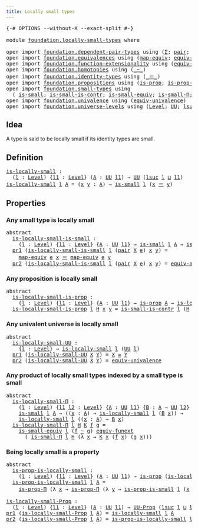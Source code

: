 ```yaml
---
title: Locally small types
---
```


<pre class="Agda"><a id="45" class="Symbol">{-#</a> <a id="49" class="Keyword">OPTIONS</a> <a id="57" class="Pragma">--without-K</a> <a id="69" class="Pragma">--exact-split</a> <a id="83" class="Symbol">#-}</a>

<a id="88" class="Keyword">module</a> <a id="95" href="foundation.locally-small-types.html" class="Module">foundation.locally-small-types</a> <a id="126" class="Keyword">where</a>

<a id="133" class="Keyword">open</a> <a id="138" class="Keyword">import</a> <a id="145" href="foundation.dependent-pair-types.html" class="Module">foundation.dependent-pair-types</a> <a id="177" class="Keyword">using</a> <a id="183" class="Symbol">(</a><a id="184" href="foundation-core.dependent-pair-types.html#515" class="Record">Σ</a><a id="185" class="Symbol">;</a> <a id="187" href="foundation-core.dependent-pair-types.html#588" class="InductiveConstructor">pair</a><a id="191" class="Symbol">;</a> <a id="193" href="foundation-core.dependent-pair-types.html#605" class="Field">pr1</a><a id="196" class="Symbol">;</a> <a id="198" href="foundation-core.dependent-pair-types.html#617" class="Field">pr2</a><a id="201" class="Symbol">)</a>
<a id="203" class="Keyword">open</a> <a id="208" class="Keyword">import</a> <a id="215" href="foundation.equivalences.html" class="Module">foundation.equivalences</a> <a id="239" class="Keyword">using</a> <a id="245" class="Symbol">(</a><a id="246" href="foundation-core.equivalences.html#1821" class="Function">map-equiv</a><a id="255" class="Symbol">;</a> <a id="257" href="foundation-core.equivalences.html#16746" class="Function">equiv-ap</a><a id="265" class="Symbol">;</a> <a id="267" href="foundation-core.equivalences.html#1621" class="Function Operator">_≃_</a><a id="270" class="Symbol">)</a>
<a id="272" class="Keyword">open</a> <a id="277" class="Keyword">import</a> <a id="284" href="foundation.function-extensionality.html" class="Module">foundation.function-extensionality</a> <a id="319" class="Keyword">using</a> <a id="325" class="Symbol">(</a><a id="326" href="foundation-core.function-extensionality.html#1301" class="Function">equiv-funext</a><a id="338" class="Symbol">)</a>
<a id="340" class="Keyword">open</a> <a id="345" class="Keyword">import</a> <a id="352" href="foundation.homotopies.html" class="Module">foundation.homotopies</a> <a id="374" class="Keyword">using</a> <a id="380" class="Symbol">(</a><a id="381" href="foundation-core.homotopies.html#627" class="Function Operator">_~_</a><a id="384" class="Symbol">)</a>
<a id="386" class="Keyword">open</a> <a id="391" class="Keyword">import</a> <a id="398" href="foundation.identity-types.html" class="Module">foundation.identity-types</a> <a id="424" class="Keyword">using</a> <a id="430" class="Symbol">(</a><a id="431" href="foundation-core.identity-types.html#1865" class="Function Operator">_＝_</a><a id="434" class="Symbol">)</a>
<a id="436" class="Keyword">open</a> <a id="441" class="Keyword">import</a> <a id="448" href="foundation.propositions.html" class="Module">foundation.propositions</a> <a id="472" class="Keyword">using</a> <a id="478" class="Symbol">(</a><a id="479" href="foundation-core.propositions.html#1309" class="Function">is-prop</a><a id="486" class="Symbol">;</a> <a id="488" href="foundation-core.propositions.html#6158" class="Function">is-prop-Π</a><a id="497" class="Symbol">;</a> <a id="499" href="foundation-core.propositions.html#1393" class="Function">UU-Prop</a><a id="506" class="Symbol">)</a>
<a id="508" class="Keyword">open</a> <a id="513" class="Keyword">import</a> <a id="520" href="foundation.small-types.html" class="Module">foundation.small-types</a> <a id="543" class="Keyword">using</a>
  <a id="551" class="Symbol">(</a> <a id="553" href="foundation.small-types.html#1463" class="Function">is-small</a><a id="561" class="Symbol">;</a> <a id="563" href="foundation.small-types.html#3457" class="Function">is-small-is-contr</a><a id="580" class="Symbol">;</a> <a id="582" href="foundation.small-types.html#2516" class="Function">is-small-equiv</a><a id="596" class="Symbol">;</a> <a id="598" href="foundation.small-types.html#3749" class="Function">is-small-Π</a><a id="608" class="Symbol">;</a> <a id="610" href="foundation.small-types.html#4606" class="Function">is-prop-is-small</a><a id="626" class="Symbol">)</a>
<a id="628" class="Keyword">open</a> <a id="633" class="Keyword">import</a> <a id="640" href="foundation.univalence.html" class="Module">foundation.univalence</a> <a id="662" class="Keyword">using</a> <a id="668" class="Symbol">(</a><a id="669" href="foundation-core.univalence.html#2255" class="Function">equiv-univalence</a><a id="685" class="Symbol">)</a>
<a id="687" class="Keyword">open</a> <a id="692" class="Keyword">import</a> <a id="699" href="foundation.universe-levels.html" class="Module">foundation.universe-levels</a> <a id="726" class="Keyword">using</a> <a id="732" class="Symbol">(</a><a id="733" href="Agda.Primitive.html#597" class="Postulate">Level</a><a id="738" class="Symbol">;</a> <a id="740" href="foundation-core.universe-levels.html#235" class="Primitive">UU</a><a id="742" class="Symbol">;</a> <a id="744" href="Agda.Primitive.html#780" class="Primitive">lsuc</a><a id="748" class="Symbol">;</a> <a id="750" href="Agda.Primitive.html#810" class="Primitive Operator">_⊔_</a><a id="753" class="Symbol">)</a>
</pre>
## Idea

A type is said to be locally small if its identity types are small.

## Definition

<pre class="Agda"><a id="is-locally-small"></a><a id="861" href="foundation.locally-small-types.html#861" class="Function">is-locally-small</a> <a id="878" class="Symbol">:</a>
  <a id="882" class="Symbol">(</a><a id="883" href="foundation.locally-small-types.html#883" class="Bound">l</a> <a id="885" class="Symbol">:</a> <a id="887" href="Agda.Primitive.html#597" class="Postulate">Level</a><a id="892" class="Symbol">)</a> <a id="894" class="Symbol">{</a><a id="895" href="foundation.locally-small-types.html#895" class="Bound">l1</a> <a id="898" class="Symbol">:</a> <a id="900" href="Agda.Primitive.html#597" class="Postulate">Level</a><a id="905" class="Symbol">}</a> <a id="907" class="Symbol">(</a><a id="908" href="foundation.locally-small-types.html#908" class="Bound">A</a> <a id="910" class="Symbol">:</a> <a id="912" href="foundation-core.universe-levels.html#235" class="Primitive">UU</a> <a id="915" href="foundation.locally-small-types.html#895" class="Bound">l1</a><a id="917" class="Symbol">)</a> <a id="919" class="Symbol">→</a> <a id="921" href="foundation-core.universe-levels.html#235" class="Primitive">UU</a> <a id="924" class="Symbol">(</a><a id="925" href="Agda.Primitive.html#780" class="Primitive">lsuc</a> <a id="930" href="foundation.locally-small-types.html#883" class="Bound">l</a> <a id="932" href="Agda.Primitive.html#810" class="Primitive Operator">⊔</a> <a id="934" href="foundation.locally-small-types.html#895" class="Bound">l1</a><a id="936" class="Symbol">)</a>
<a id="938" href="foundation.locally-small-types.html#861" class="Function">is-locally-small</a> <a id="955" href="foundation.locally-small-types.html#955" class="Bound">l</a> <a id="957" href="foundation.locally-small-types.html#957" class="Bound">A</a> <a id="959" class="Symbol">=</a> <a id="961" class="Symbol">(</a><a id="962" href="foundation.locally-small-types.html#962" class="Bound">x</a> <a id="964" href="foundation.locally-small-types.html#964" class="Bound">y</a> <a id="966" class="Symbol">:</a> <a id="968" href="foundation.locally-small-types.html#957" class="Bound">A</a><a id="969" class="Symbol">)</a> <a id="971" class="Symbol">→</a> <a id="973" href="foundation.small-types.html#1463" class="Function">is-small</a> <a id="982" href="foundation.locally-small-types.html#955" class="Bound">l</a> <a id="984" class="Symbol">(</a><a id="985" href="foundation.locally-small-types.html#962" class="Bound">x</a> <a id="987" href="foundation-core.identity-types.html#1865" class="Function Operator">＝</a> <a id="989" href="foundation.locally-small-types.html#964" class="Bound">y</a><a id="990" class="Symbol">)</a>
</pre>
## Properties

### Any small type is locally small

<pre class="Agda"><a id="1057" class="Keyword">abstract</a>
  <a id="is-locally-small-is-small"></a><a id="1068" href="foundation.locally-small-types.html#1068" class="Function">is-locally-small-is-small</a> <a id="1094" class="Symbol">:</a>
    <a id="1100" class="Symbol">(</a><a id="1101" href="foundation.locally-small-types.html#1101" class="Bound">l</a> <a id="1103" class="Symbol">:</a> <a id="1105" href="Agda.Primitive.html#597" class="Postulate">Level</a><a id="1110" class="Symbol">)</a> <a id="1112" class="Symbol">{</a><a id="1113" href="foundation.locally-small-types.html#1113" class="Bound">l1</a> <a id="1116" class="Symbol">:</a> <a id="1118" href="Agda.Primitive.html#597" class="Postulate">Level</a><a id="1123" class="Symbol">}</a> <a id="1125" class="Symbol">{</a><a id="1126" href="foundation.locally-small-types.html#1126" class="Bound">A</a> <a id="1128" class="Symbol">:</a> <a id="1130" href="foundation-core.universe-levels.html#235" class="Primitive">UU</a> <a id="1133" href="foundation.locally-small-types.html#1113" class="Bound">l1</a><a id="1135" class="Symbol">}</a> <a id="1137" class="Symbol">→</a> <a id="1139" href="foundation.small-types.html#1463" class="Function">is-small</a> <a id="1148" href="foundation.locally-small-types.html#1101" class="Bound">l</a> <a id="1150" href="foundation.locally-small-types.html#1126" class="Bound">A</a> <a id="1152" class="Symbol">→</a> <a id="1154" href="foundation.locally-small-types.html#861" class="Function">is-locally-small</a> <a id="1171" href="foundation.locally-small-types.html#1101" class="Bound">l</a> <a id="1173" href="foundation.locally-small-types.html#1126" class="Bound">A</a>
  <a id="1177" href="foundation-core.dependent-pair-types.html#605" class="Field">pr1</a> <a id="1181" class="Symbol">(</a><a id="1182" href="foundation.locally-small-types.html#1068" class="Function">is-locally-small-is-small</a> <a id="1208" href="foundation.locally-small-types.html#1208" class="Bound">l</a> <a id="1210" class="Symbol">(</a><a id="1211" href="foundation-core.dependent-pair-types.html#588" class="InductiveConstructor">pair</a> <a id="1216" href="foundation.locally-small-types.html#1216" class="Bound">X</a> <a id="1218" href="foundation.locally-small-types.html#1218" class="Bound">e</a><a id="1219" class="Symbol">)</a> <a id="1221" href="foundation.locally-small-types.html#1221" class="Bound">x</a> <a id="1223" href="foundation.locally-small-types.html#1223" class="Bound">y</a><a id="1224" class="Symbol">)</a> <a id="1226" class="Symbol">=</a>
    <a id="1232" href="foundation-core.equivalences.html#1821" class="Function">map-equiv</a> <a id="1242" href="foundation.locally-small-types.html#1218" class="Bound">e</a> <a id="1244" href="foundation.locally-small-types.html#1221" class="Bound">x</a> <a id="1246" href="foundation-core.identity-types.html#1865" class="Function Operator">＝</a> <a id="1248" href="foundation-core.equivalences.html#1821" class="Function">map-equiv</a> <a id="1258" href="foundation.locally-small-types.html#1218" class="Bound">e</a> <a id="1260" href="foundation.locally-small-types.html#1223" class="Bound">y</a>
  <a id="1264" href="foundation-core.dependent-pair-types.html#617" class="Field">pr2</a> <a id="1268" class="Symbol">(</a><a id="1269" href="foundation.locally-small-types.html#1068" class="Function">is-locally-small-is-small</a> <a id="1295" href="foundation.locally-small-types.html#1295" class="Bound">l</a> <a id="1297" class="Symbol">(</a><a id="1298" href="foundation-core.dependent-pair-types.html#588" class="InductiveConstructor">pair</a> <a id="1303" href="foundation.locally-small-types.html#1303" class="Bound">X</a> <a id="1305" href="foundation.locally-small-types.html#1305" class="Bound">e</a><a id="1306" class="Symbol">)</a> <a id="1308" href="foundation.locally-small-types.html#1308" class="Bound">x</a> <a id="1310" href="foundation.locally-small-types.html#1310" class="Bound">y</a><a id="1311" class="Symbol">)</a> <a id="1313" class="Symbol">=</a> <a id="1315" href="foundation-core.equivalences.html#16746" class="Function">equiv-ap</a> <a id="1324" href="foundation.locally-small-types.html#1305" class="Bound">e</a> <a id="1326" href="foundation.locally-small-types.html#1308" class="Bound">x</a> <a id="1328" href="foundation.locally-small-types.html#1310" class="Bound">y</a>
</pre>
### Any proposition is locally small

<pre class="Agda"><a id="1381" class="Keyword">abstract</a>
  <a id="is-locally-small-is-prop"></a><a id="1392" href="foundation.locally-small-types.html#1392" class="Function">is-locally-small-is-prop</a> <a id="1417" class="Symbol">:</a>
    <a id="1423" class="Symbol">(</a><a id="1424" href="foundation.locally-small-types.html#1424" class="Bound">l</a> <a id="1426" class="Symbol">:</a> <a id="1428" href="Agda.Primitive.html#597" class="Postulate">Level</a><a id="1433" class="Symbol">)</a> <a id="1435" class="Symbol">{</a><a id="1436" href="foundation.locally-small-types.html#1436" class="Bound">l1</a> <a id="1439" class="Symbol">:</a> <a id="1441" href="Agda.Primitive.html#597" class="Postulate">Level</a><a id="1446" class="Symbol">}</a> <a id="1448" class="Symbol">{</a><a id="1449" href="foundation.locally-small-types.html#1449" class="Bound">A</a> <a id="1451" class="Symbol">:</a> <a id="1453" href="foundation-core.universe-levels.html#235" class="Primitive">UU</a> <a id="1456" href="foundation.locally-small-types.html#1436" class="Bound">l1</a><a id="1458" class="Symbol">}</a> <a id="1460" class="Symbol">→</a> <a id="1462" href="foundation-core.propositions.html#1309" class="Function">is-prop</a> <a id="1470" href="foundation.locally-small-types.html#1449" class="Bound">A</a> <a id="1472" class="Symbol">→</a> <a id="1474" href="foundation.locally-small-types.html#861" class="Function">is-locally-small</a> <a id="1491" href="foundation.locally-small-types.html#1424" class="Bound">l</a> <a id="1493" href="foundation.locally-small-types.html#1449" class="Bound">A</a>
  <a id="1497" href="foundation.locally-small-types.html#1392" class="Function">is-locally-small-is-prop</a> <a id="1522" href="foundation.locally-small-types.html#1522" class="Bound">l</a> <a id="1524" href="foundation.locally-small-types.html#1524" class="Bound">H</a> <a id="1526" href="foundation.locally-small-types.html#1526" class="Bound">x</a> <a id="1528" href="foundation.locally-small-types.html#1528" class="Bound">y</a> <a id="1530" class="Symbol">=</a> <a id="1532" href="foundation.small-types.html#3457" class="Function">is-small-is-contr</a> <a id="1550" href="foundation.locally-small-types.html#1522" class="Bound">l</a> <a id="1552" class="Symbol">(</a><a id="1553" href="foundation.locally-small-types.html#1524" class="Bound">H</a> <a id="1555" href="foundation.locally-small-types.html#1526" class="Bound">x</a> <a id="1557" href="foundation.locally-small-types.html#1528" class="Bound">y</a><a id="1558" class="Symbol">)</a>
</pre>
### Any univalent universe is locally small

<pre class="Agda"><a id="1618" class="Keyword">abstract</a>
  <a id="is-locally-small-UU"></a><a id="1629" href="foundation.locally-small-types.html#1629" class="Function">is-locally-small-UU</a> <a id="1649" class="Symbol">:</a>
    <a id="1655" class="Symbol">{</a><a id="1656" href="foundation.locally-small-types.html#1656" class="Bound">l</a> <a id="1658" class="Symbol">:</a> <a id="1660" href="Agda.Primitive.html#597" class="Postulate">Level</a><a id="1665" class="Symbol">}</a> <a id="1667" class="Symbol">→</a> <a id="1669" href="foundation.locally-small-types.html#861" class="Function">is-locally-small</a> <a id="1686" href="foundation.locally-small-types.html#1656" class="Bound">l</a> <a id="1688" class="Symbol">(</a><a id="1689" href="foundation-core.universe-levels.html#235" class="Primitive">UU</a> <a id="1692" href="foundation.locally-small-types.html#1656" class="Bound">l</a><a id="1693" class="Symbol">)</a>
  <a id="1697" href="foundation-core.dependent-pair-types.html#605" class="Field">pr1</a> <a id="1701" class="Symbol">(</a><a id="1702" href="foundation.locally-small-types.html#1629" class="Function">is-locally-small-UU</a> <a id="1722" href="foundation.locally-small-types.html#1722" class="Bound">X</a> <a id="1724" href="foundation.locally-small-types.html#1724" class="Bound">Y</a><a id="1725" class="Symbol">)</a> <a id="1727" class="Symbol">=</a> <a id="1729" href="foundation.locally-small-types.html#1722" class="Bound">X</a> <a id="1731" href="foundation-core.equivalences.html#1621" class="Function Operator">≃</a> <a id="1733" href="foundation.locally-small-types.html#1724" class="Bound">Y</a>
  <a id="1737" href="foundation-core.dependent-pair-types.html#617" class="Field">pr2</a> <a id="1741" class="Symbol">(</a><a id="1742" href="foundation.locally-small-types.html#1629" class="Function">is-locally-small-UU</a> <a id="1762" href="foundation.locally-small-types.html#1762" class="Bound">X</a> <a id="1764" href="foundation.locally-small-types.html#1764" class="Bound">Y</a><a id="1765" class="Symbol">)</a> <a id="1767" class="Symbol">=</a> <a id="1769" href="foundation-core.univalence.html#2255" class="Function">equiv-univalence</a>
</pre>
### Any product of locally small types indexed by a small type is small

<pre class="Agda"><a id="1872" class="Keyword">abstract</a>
  <a id="is-locally-small-Π"></a><a id="1883" href="foundation.locally-small-types.html#1883" class="Function">is-locally-small-Π</a> <a id="1902" class="Symbol">:</a>
    <a id="1908" class="Symbol">(</a><a id="1909" href="foundation.locally-small-types.html#1909" class="Bound">l</a> <a id="1911" class="Symbol">:</a> <a id="1913" href="Agda.Primitive.html#597" class="Postulate">Level</a><a id="1918" class="Symbol">)</a> <a id="1920" class="Symbol">{</a><a id="1921" href="foundation.locally-small-types.html#1921" class="Bound">l1</a> <a id="1924" href="foundation.locally-small-types.html#1924" class="Bound">l2</a> <a id="1927" class="Symbol">:</a> <a id="1929" href="Agda.Primitive.html#597" class="Postulate">Level</a><a id="1934" class="Symbol">}</a> <a id="1936" class="Symbol">{</a><a id="1937" href="foundation.locally-small-types.html#1937" class="Bound">A</a> <a id="1939" class="Symbol">:</a> <a id="1941" href="foundation-core.universe-levels.html#235" class="Primitive">UU</a> <a id="1944" href="foundation.locally-small-types.html#1921" class="Bound">l1</a><a id="1946" class="Symbol">}</a> <a id="1948" class="Symbol">{</a><a id="1949" href="foundation.locally-small-types.html#1949" class="Bound">B</a> <a id="1951" class="Symbol">:</a> <a id="1953" href="foundation.locally-small-types.html#1937" class="Bound">A</a> <a id="1955" class="Symbol">→</a> <a id="1957" href="foundation-core.universe-levels.html#235" class="Primitive">UU</a> <a id="1960" href="foundation.locally-small-types.html#1924" class="Bound">l2</a><a id="1962" class="Symbol">}</a> <a id="1964" class="Symbol">→</a>
    <a id="1970" href="foundation.small-types.html#1463" class="Function">is-small</a> <a id="1979" href="foundation.locally-small-types.html#1909" class="Bound">l</a> <a id="1981" href="foundation.locally-small-types.html#1937" class="Bound">A</a> <a id="1983" class="Symbol">→</a> <a id="1985" class="Symbol">((</a><a id="1987" href="foundation.locally-small-types.html#1987" class="Bound">x</a> <a id="1989" class="Symbol">:</a> <a id="1991" href="foundation.locally-small-types.html#1937" class="Bound">A</a><a id="1992" class="Symbol">)</a> <a id="1994" class="Symbol">→</a> <a id="1996" href="foundation.locally-small-types.html#861" class="Function">is-locally-small</a> <a id="2013" href="foundation.locally-small-types.html#1909" class="Bound">l</a> <a id="2015" class="Symbol">(</a><a id="2016" href="foundation.locally-small-types.html#1949" class="Bound">B</a> <a id="2018" href="foundation.locally-small-types.html#1987" class="Bound">x</a><a id="2019" class="Symbol">))</a> <a id="2022" class="Symbol">→</a>
    <a id="2028" href="foundation.locally-small-types.html#861" class="Function">is-locally-small</a> <a id="2045" href="foundation.locally-small-types.html#1909" class="Bound">l</a> <a id="2047" class="Symbol">((</a><a id="2049" href="foundation.locally-small-types.html#2049" class="Bound">x</a> <a id="2051" class="Symbol">:</a> <a id="2053" href="foundation.locally-small-types.html#1937" class="Bound">A</a><a id="2054" class="Symbol">)</a> <a id="2056" class="Symbol">→</a> <a id="2058" href="foundation.locally-small-types.html#1949" class="Bound">B</a> <a id="2060" href="foundation.locally-small-types.html#2049" class="Bound">x</a><a id="2061" class="Symbol">)</a>
  <a id="2065" href="foundation.locally-small-types.html#1883" class="Function">is-locally-small-Π</a> <a id="2084" href="foundation.locally-small-types.html#2084" class="Bound">l</a> <a id="2086" href="foundation.locally-small-types.html#2086" class="Bound">H</a> <a id="2088" href="foundation.locally-small-types.html#2088" class="Bound">K</a> <a id="2090" href="foundation.locally-small-types.html#2090" class="Bound">f</a> <a id="2092" href="foundation.locally-small-types.html#2092" class="Bound">g</a> <a id="2094" class="Symbol">=</a>
    <a id="2100" href="foundation.small-types.html#2516" class="Function">is-small-equiv</a> <a id="2115" href="foundation.locally-small-types.html#2084" class="Bound">l</a> <a id="2117" class="Symbol">(</a><a id="2118" href="foundation.locally-small-types.html#2090" class="Bound">f</a> <a id="2120" href="foundation-core.homotopies.html#627" class="Function Operator">~</a> <a id="2122" href="foundation.locally-small-types.html#2092" class="Bound">g</a><a id="2123" class="Symbol">)</a> <a id="2125" href="foundation-core.function-extensionality.html#1301" class="Function">equiv-funext</a>
      <a id="2144" class="Symbol">(</a> <a id="2146" href="foundation.small-types.html#3749" class="Function">is-small-Π</a> <a id="2157" href="foundation.locally-small-types.html#2084" class="Bound">l</a> <a id="2159" href="foundation.locally-small-types.html#2086" class="Bound">H</a> <a id="2161" class="Symbol">(λ</a> <a id="2164" href="foundation.locally-small-types.html#2164" class="Bound">x</a> <a id="2166" class="Symbol">→</a> <a id="2168" href="foundation.locally-small-types.html#2088" class="Bound">K</a> <a id="2170" href="foundation.locally-small-types.html#2164" class="Bound">x</a> <a id="2172" class="Symbol">(</a><a id="2173" href="foundation.locally-small-types.html#2090" class="Bound">f</a> <a id="2175" href="foundation.locally-small-types.html#2164" class="Bound">x</a><a id="2176" class="Symbol">)</a> <a id="2178" class="Symbol">(</a><a id="2179" href="foundation.locally-small-types.html#2092" class="Bound">g</a> <a id="2181" href="foundation.locally-small-types.html#2164" class="Bound">x</a><a id="2182" class="Symbol">)))</a>
</pre>
### Being locally small is a property

<pre class="Agda"><a id="2238" class="Keyword">abstract</a>
  <a id="is-prop-is-locally-small"></a><a id="2249" href="foundation.locally-small-types.html#2249" class="Function">is-prop-is-locally-small</a> <a id="2274" class="Symbol">:</a>
    <a id="2280" class="Symbol">(</a><a id="2281" href="foundation.locally-small-types.html#2281" class="Bound">l</a> <a id="2283" class="Symbol">:</a> <a id="2285" href="Agda.Primitive.html#597" class="Postulate">Level</a><a id="2290" class="Symbol">)</a> <a id="2292" class="Symbol">{</a><a id="2293" href="foundation.locally-small-types.html#2293" class="Bound">l1</a> <a id="2296" class="Symbol">:</a> <a id="2298" href="Agda.Primitive.html#597" class="Postulate">Level</a><a id="2303" class="Symbol">}</a> <a id="2305" class="Symbol">(</a><a id="2306" href="foundation.locally-small-types.html#2306" class="Bound">A</a> <a id="2308" class="Symbol">:</a> <a id="2310" href="foundation-core.universe-levels.html#235" class="Primitive">UU</a> <a id="2313" href="foundation.locally-small-types.html#2293" class="Bound">l1</a><a id="2315" class="Symbol">)</a> <a id="2317" class="Symbol">→</a> <a id="2319" href="foundation-core.propositions.html#1309" class="Function">is-prop</a> <a id="2327" class="Symbol">(</a><a id="2328" href="foundation.locally-small-types.html#861" class="Function">is-locally-small</a> <a id="2345" href="foundation.locally-small-types.html#2281" class="Bound">l</a> <a id="2347" href="foundation.locally-small-types.html#2306" class="Bound">A</a><a id="2348" class="Symbol">)</a>
  <a id="2352" href="foundation.locally-small-types.html#2249" class="Function">is-prop-is-locally-small</a> <a id="2377" href="foundation.locally-small-types.html#2377" class="Bound">l</a> <a id="2379" href="foundation.locally-small-types.html#2379" class="Bound">A</a> <a id="2381" class="Symbol">=</a>
    <a id="2387" href="foundation-core.propositions.html#6158" class="Function">is-prop-Π</a> <a id="2397" class="Symbol">(λ</a> <a id="2400" href="foundation.locally-small-types.html#2400" class="Bound">x</a> <a id="2402" class="Symbol">→</a> <a id="2404" href="foundation-core.propositions.html#6158" class="Function">is-prop-Π</a> <a id="2414" class="Symbol">(λ</a> <a id="2417" href="foundation.locally-small-types.html#2417" class="Bound">y</a> <a id="2419" class="Symbol">→</a> <a id="2421" href="foundation.small-types.html#4606" class="Function">is-prop-is-small</a> <a id="2438" href="foundation.locally-small-types.html#2377" class="Bound">l</a> <a id="2440" class="Symbol">(</a><a id="2441" href="foundation.locally-small-types.html#2400" class="Bound">x</a> <a id="2443" href="foundation-core.identity-types.html#1865" class="Function Operator">＝</a> <a id="2445" href="foundation.locally-small-types.html#2417" class="Bound">y</a><a id="2446" class="Symbol">)))</a>

<a id="is-locally-small-Prop"></a><a id="2451" href="foundation.locally-small-types.html#2451" class="Function">is-locally-small-Prop</a> <a id="2473" class="Symbol">:</a>
  <a id="2477" class="Symbol">(</a><a id="2478" href="foundation.locally-small-types.html#2478" class="Bound">l</a> <a id="2480" class="Symbol">:</a> <a id="2482" href="Agda.Primitive.html#597" class="Postulate">Level</a><a id="2487" class="Symbol">)</a> <a id="2489" class="Symbol">{</a><a id="2490" href="foundation.locally-small-types.html#2490" class="Bound">l1</a> <a id="2493" class="Symbol">:</a> <a id="2495" href="Agda.Primitive.html#597" class="Postulate">Level</a><a id="2500" class="Symbol">}</a> <a id="2502" class="Symbol">(</a><a id="2503" href="foundation.locally-small-types.html#2503" class="Bound">A</a> <a id="2505" class="Symbol">:</a> <a id="2507" href="foundation-core.universe-levels.html#235" class="Primitive">UU</a> <a id="2510" href="foundation.locally-small-types.html#2490" class="Bound">l1</a><a id="2512" class="Symbol">)</a> <a id="2514" class="Symbol">→</a> <a id="2516" href="foundation-core.propositions.html#1393" class="Function">UU-Prop</a> <a id="2524" class="Symbol">(</a><a id="2525" href="Agda.Primitive.html#780" class="Primitive">lsuc</a> <a id="2530" href="foundation.locally-small-types.html#2478" class="Bound">l</a> <a id="2532" href="Agda.Primitive.html#810" class="Primitive Operator">⊔</a> <a id="2534" href="foundation.locally-small-types.html#2490" class="Bound">l1</a><a id="2536" class="Symbol">)</a>
<a id="2538" href="foundation-core.dependent-pair-types.html#605" class="Field">pr1</a> <a id="2542" class="Symbol">(</a><a id="2543" href="foundation.locally-small-types.html#2451" class="Function">is-locally-small-Prop</a> <a id="2565" href="foundation.locally-small-types.html#2565" class="Bound">l</a> <a id="2567" href="foundation.locally-small-types.html#2567" class="Bound">A</a><a id="2568" class="Symbol">)</a> <a id="2570" class="Symbol">=</a> <a id="2572" href="foundation.locally-small-types.html#861" class="Function">is-locally-small</a> <a id="2589" href="foundation.locally-small-types.html#2565" class="Bound">l</a> <a id="2591" href="foundation.locally-small-types.html#2567" class="Bound">A</a>
<a id="2593" href="foundation-core.dependent-pair-types.html#617" class="Field">pr2</a> <a id="2597" class="Symbol">(</a><a id="2598" href="foundation.locally-small-types.html#2451" class="Function">is-locally-small-Prop</a> <a id="2620" href="foundation.locally-small-types.html#2620" class="Bound">l</a> <a id="2622" href="foundation.locally-small-types.html#2622" class="Bound">A</a><a id="2623" class="Symbol">)</a> <a id="2625" class="Symbol">=</a> <a id="2627" href="foundation.locally-small-types.html#2249" class="Function">is-prop-is-locally-small</a> <a id="2652" href="foundation.locally-small-types.html#2620" class="Bound">l</a> <a id="2654" href="foundation.locally-small-types.html#2622" class="Bound">A</a>
</pre>